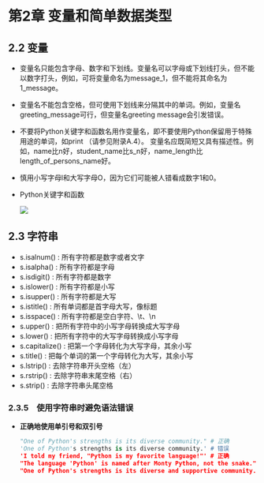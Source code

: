 # 第2章 变量和简单数据类型

## 2.2 变量

- 变量名只能包含字母、数字和下划线。变量名可以字母或下划线打头，但不能以数字打头，例如，可将变量命名为message\_1，但不能将其命名为1_message。 

- 变量名不能包含空格，但可使用下划线来分隔其中的单词。例如，变量名greeting_message可行，但变量名greeting message会引发错误。

- 不要将Python关键字和函数名用作变量名，即不要使用Python保留用于特殊用途的单词，如print （请参见附录A.4）。 变量名应既简短又具有描述性。例如，name比n好，student_name比s_n好，name_length比length_of_persons_name好。

- 慎用小写字母l和大写字母O，因为它们可能被人错看成数字1和0。

- Python关键字和函数

  ![](http://o7qrps1cr.bkt.clouddn.com/%E5%B1%8F%E5%B9%95%E5%BF%AB%E7%85%A7%202017-03-29%20%E4%B8%8B%E5%8D%888.07.38.png)

## 2.3 字符串

- s.isalnum() : 所有字符都是数字或者文字
- s.isalpha() : 所有字符都是字母
- s.isdigit() : 所有字符都是数字
- s.islower() : 所有字符都是小写
- s.isupper() : 所有字符都是大写
- s.istitle() : 所有单词都是首字母大写，像标题
- s.isspace() : 所有字符都是空白字符、\t、\n
- s.upper() : 把所有字符中的小写字母转换成大写字母
- s.lower() : 把所有字符中的大写字母转换成小写字母
- s.capitalize()  : 把第一个字母转化为大写字母，其余小写
- s.title()  : 把每个单词的第一个字母转化为大写，其余小写
- s.lstrip() : 去除字符串开头空格（左）
- s.rstrip() : 去除字符串末尾空格（右）
- s.strip() : 去除字符串头尾空格

### 2.3.5　使用字符串时避免语法错误

- **正确地使用单引号和双引号**

  ```python
  "One of Python's strengths is its diverse community." # 正确
  'One of Python's strengths is its diverse community.' # 错误
  'I told my friend, "Python is my favorite language!"' # 正确
  "The language 'Python' is named after Monty Python, not the snake." # 正确
  "One of Python's strengths is its diverse and supportive community." # 正确
  ```

